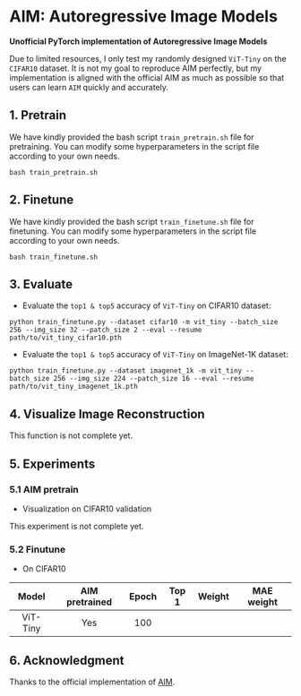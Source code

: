 # AIM: Autoregressive Image Models
**Unofficial PyTorch implementation of Autoregressive Image Models**

Due to limited resources, I only test my randomly designed `ViT-Tiny` on the `CIFAR10` dataset. It is not my goal to reproduce AIM perfectly, but my implementation is aligned with the official AIM as much as possible so that users can learn `AIM` quickly and accurately.

## 1. Pretrain
We have kindly provided the bash script `train_pretrain.sh` file for pretraining. You can modify some hyperparameters in the script file according to your own needs.

```Shell
bash train_pretrain.sh
```

## 2. Finetune
We have kindly provided the bash script `train_finetune.sh` file for finetuning. You can modify some hyperparameters in the script file according to your own needs.

```Shell
bash train_finetune.sh
```

## 3. Evaluate 
- Evaluate the `top1 & top5` accuracy of `ViT-Tiny` on CIFAR10 dataset:
```Shell
python train_finetune.py --dataset cifar10 -m vit_tiny --batch_size 256 --img_size 32 --patch_size 2 --eval --resume path/to/vit_tiny_cifar10.pth
```

- Evaluate the `top1 & top5` accuracy of `ViT-Tiny` on ImageNet-1K dataset:
```Shell
python train_finetune.py --dataset imagenet_1k -m vit_tiny --batch_size 256 --img_size 224 --patch_size 16 --eval --resume path/to/vit_tiny_imagenet_1k.pth
```


## 4. Visualize Image Reconstruction
This function is not complete yet.
<!-- - Evaluate `MAE-ViT-Tiny` on CIFAR10 dataset:
```Shell
python train_pretrain.py --dataset cifar10 -m mae_vit_tiny --resume path/to/mae_vit_tiny_cifar10.pth --img_size 32 --patch_size 2 --eval --batch_size 1
```

- Evaluate `MAE-ViT-Tiny` on ImageNet-1K dataset:
```Shell
python train_pretrain.py --dataset imagenet_1k -m mae_vit_tiny --resume path/to/mae_vit_tiny_imagenet_1k.pth --img_size 224 --patch_size 16 --eval --batch_size 1
``` -->


## 5. Experiments
### 5.1 AIM pretrain
- Visualization on CIFAR10 validation

This experiment is not complete yet.

<!-- Masked Image | Original Image | Reconstructed Image

![image](./img_files/visualize_cifar10_mae_vit_nano.png)

- Visualization on ImageNet validation

... -->


### 5.2 Finutune
- On CIFAR10

|  Model   |  AIM pretrained  | Epoch | Top 1     | Weight |  MAE weight  |
|  :---:   |       :---:      | :---: | :---:     | :---:  |    :---:     |
| ViT-Tiny |        Yes       | 100   |           |        |              |


## 6. Acknowledgment
Thanks to the official implementation of [AIM](https://github.com/apple/ml-aim).
